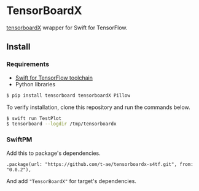 # TensorBoardX

[tensorboardX](https://github.com/lanpa/tensorboardX) wrapper for Swift for TensorFlow.

## Install

### Requirements

- [Swift for TensorFlow toolchain](https://github.com/tensorflow/swift/blob/master/Installation.md)
- Python libraries

```bash
$ pip install tensorboard tensorboardX Pillow
```

To verify installation, clone this repository and run the commands below.

```bash
$ swift run TestPlot
$ tensorboard --logdir /tmp/tensorboardx
```

### SwiftPM

Add this to package's dependencies.

```
.package(url: "https://github.com/t-ae/tensorboardx-s4tf.git", from: "0.0.2"),
```

And add `"TensorBoardX"` for target's dependencies.